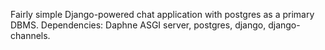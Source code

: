 Fairly simple Django-powered chat application with postgres as a primary DBMS. 
Dependencies: Daphne ASGI server, postgres, django, django-channels.
